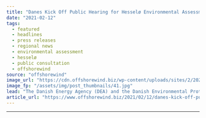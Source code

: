 ```yaml
---
title: "Danes Kick Off Public Hearing for Hesselø Environmental Assessment"
date: "2021-02-12"
tags: 
  - featured
  - headlines
  - press releases
  - regional news
  - environmental assessment
  - hesselø
  - public consultation
  - offshorewind
source: "offshorewind"
image_url: "https://cdn.offshorewind.biz/wp-content/uploads/sites/2/2021/02/12120005/Danes-Kick-Off-Public-Hearing-for-Hessel%C3%B8-Environmental-Assessment.jpg"
image_fp: "/assets/img/post_thumbnails/41.jpg"
lead: "The Danish Energy Agency (DEA) and the Danish Environmental Protection Agency are holding a"
article_url: "https://www.offshorewind.biz/2021/02/12/danes-kick-off-public-hearing-for-hesselo-environmental-assessment/"
---
```


---
